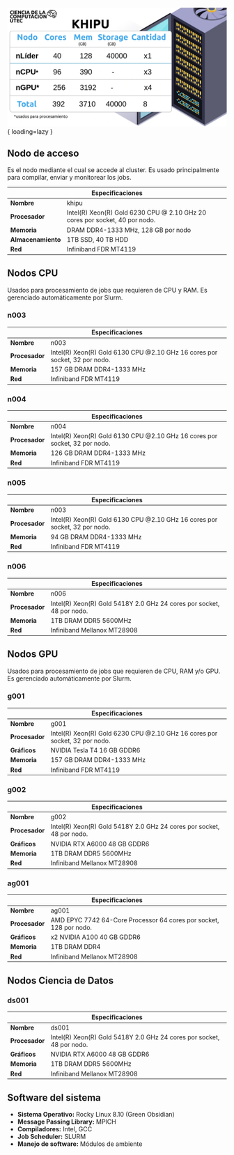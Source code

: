 
![Infraestructura de Khipu](/assets/images/infrastructure-summary.webp){ loading=lazy }

## Nodo de acceso

Es el nodo mediante el cual se accede al cluster. Es usado principalmente para compilar, enviar y monitorear los jobs.

<table>
    <thead>
        <tr>
            <th colspan="2">Especificaciones</th>
        </tr>
    </thead>
    <tbody>
        <tr>
            <td><b>Nombre</b></td>
            <td>khipu</td>
        </tr>
        <tr>
            <td><b>Procesador</b></td>
            <td>Intel(R) Xeon(R) Gold 6230 CPU @ 2.10 GHz 20 cores por socket, 40 por nodo. </td>
        </tr>
        <tr>
            <td><b>Memoria</b></td>
            <td>DRAM DDR4-1333 MHz, 128 GB por nodo </td>
        </tr>
        <tr>
            <td><b>Almacenamiento</b></td>
            <td>1TB SSD, 40 TB HDD </td>
        </tr>
         <tr>
            <td><b>Red</b></td>
            <td>Infiniband FDR MT4119</td>
        </tr>
    </tbody>
</table>

## Nodos CPU

Usados para procesamiento de jobs que requieren de CPU y RAM. Es gerenciado automáticamente por Slurm.

### n003

<table>
    <thead>
        <tr>
            <th colspan="2">Especificaciones</th>
        </tr>
    </thead>
    <tbody>
        <tr>
            <td><b>Nombre</b></td>
            <td>n003</td>
        </tr>
        <tr>
            <td><b>Procesador</b></td>
            <td>Intel(R) Xeon(R) Gold 6130 CPU @2.10 GHz 16 cores por socket, 32 por nodo.</td>
        </tr>
        <tr>
            <td><b>Memoria</b></td>
            <td>157 GB DRAM DDR4-1333 MHz </td>
        </tr>
         <tr>
            <td><b>Red</b></td>
            <td>Infiniband FDR MT4119</td>
        </tr>
    </tbody>
</table>

### n004

<table>
    <thead>
        <tr>
            <th colspan="2">Especificaciones</th>
        </tr>
    </thead>
    <tbody>
        <tr>
            <td><b>Nombre</b></td>
            <td>n004</td>
        </tr>
        <tr>
            <td><b>Procesador</b></td>
            <td>Intel(R) Xeon(R) Gold 6130 CPU @2.10 GHz 16 cores por socket, 32 por nodo.</td>
        </tr>
        <tr>
            <td><b>Memoria</b></td>
            <td>126 GB DRAM DDR4-1333 MHz </td>
        </tr>
         <tr>
            <td><b>Red</b></td>
            <td>Infiniband FDR MT4119</td>
        </tr>
    </tbody>
</table>

### n005

<table>
    <thead>
        <tr>
            <th colspan="2">Especificaciones</th>
        </tr>
    </thead>
    <tbody>
        <tr>
            <td><b>Nombre</b></td>
            <td>n003</td>
        </tr>
        <tr>
            <td><b>Procesador</b></td>
            <td>Intel(R) Xeon(R) Gold 6130 CPU @2.10 GHz 16 cores por socket, 32 por nodo.</td>
        </tr>
        <tr>
            <td><b>Memoria</b></td>
            <td>94 GB DRAM DDR4-1333 MHz </td>
        </tr>
         <tr>
            <td><b>Red</b></td>
            <td>Infiniband FDR MT4119</td>
        </tr>
    </tbody>
</table>

### n006
<table>
    <thead>
        <tr>
            <th colspan="2">Especificaciones</th>
        </tr>
    </thead>
    <tbody>
        <tr>
            <td><b>Nombre</b></td>
            <td>n006</td>
        </tr>
        <tr>
            <td><b>Procesador</b></td>
            <td>Intel(R) Xeon(R) Gold 5418Y 2.0 GHz 24 cores por socket, 48 por nodo. </td>
        </tr>
        <tr>
            <td><b>Memoria</b></td>
            <td> 1TB DRAM DDR5 5600MHz</td>
        </tr>
         <tr>
            <td><b>Red</b></td>
            <td>Infiniband Mellanox MT28908</td>
        </tr>
    </tbody>
</table>

## Nodos GPU

Usados para procesamiento de jobs que requieren de CPU, RAM y/o GPU. Es gerenciado automáticamente por Slurm.

### g001
<table>
    <thead>
        <tr>
            <th colspan="2">Especificaciones</th>
        </tr>
    </thead>
    <tbody>
        <tr>
            <td><b>Nombre</b></td>
            <td>g001</td>
        </tr>
        <tr>
            <td><b>Procesador</b></td>
            <td>Intel(R) Xeon(R) Gold 6230 CPU @2.10 GHz 16 cores por socket, 32 por nodo. </td>
        </tr>
        <tr>
            <td><b>Gráficos</b></td>
            <td>NVIDIA Tesla T4 16 GB GDDR6</td>
        </tr>
        <tr>
            <td><b>Memoria</b></td>
            <td> 157 GB DRAM DDR4-1333 MHz</td>
        </tr>
         <tr>
            <td><b>Red</b></td>
            <td>Infiniband FDR MT4119</td>
        </tr>
    </tbody>
</table>

### g002
<table>
    <thead>
        <tr>
            <th colspan="2">Especificaciones</th>
        </tr>
    </thead>
    <tbody>
        <tr>
            <td><b>Nombre</b></td>
            <td>g002</td>
        </tr>
        <tr>
            <td><b>Procesador</b></td>
            <td>Intel(R) Xeon(R) Gold 5418Y 2.0 GHz 24 cores por socket, 48 por nodo. </td>
        </tr>
        <tr>
            <td><b>Gráficos</b></td>
            <td>NVIDIA RTX A6000 48 GB GDDR6</td>
        </tr>
        <tr>
            <td><b>Memoria</b></td>
            <td> 1TB DRAM DDR5 5600MHz</td>
        </tr>
         <tr>
            <td><b>Red</b></td>
            <td>Infiniband Mellanox MT28908</td>
        </tr>
    </tbody>
</table>


### ag001
<table>
    <thead>
        <tr>
            <th colspan="2">Especificaciones</th>
        </tr>
    </thead>
    <tbody>
        <tr>
            <td><b>Nombre</b></td>
            <td>ag001</td>
        </tr>
        <tr>
            <td><b>Procesador</b></td>
            <td>AMD EPYC 7742 64-Core Processor 64 cores por socket, 128 por nodo. </td>
        </tr>
        <tr>
            <td><b>Gráficos</b></td>
            <td>x2 NVIDIA A100 40 GB GDDR6</td>
        </tr>
        <tr>
            <td><b>Memoria</b></td>
            <td> 1TB DRAM DDR4</td>
        </tr>
         <tr>
            <td><b>Red</b></td>
            <td>Infiniband Mellanox MT28908</td>
        </tr>
    </tbody>
</table>


## Nodos Ciencia de Datos

### ds001
<table>
    <thead>
        <tr>
            <th colspan="2">Especificaciones</th>
        </tr>
    </thead>
    <tbody>
        <tr>
            <td><b>Nombre</b></td>
            <td>ds001</td>
        </tr>
        <tr>
            <td><b>Procesador</b></td>
            <td>Intel(R) Xeon(R) Gold 5418Y 2.0 GHz 24 cores por socket, 48 por nodo. </td>
        </tr>
        <tr>
            <td><b>Gráficos</b></td>
            <td>NVIDIA RTX A6000 48 GB GDDR6</td>
        </tr>
        <tr>
            <td><b>Memoria</b></td>
            <td> 1TB DRAM DDR5 5600MHz</td>
        </tr>
         <tr>
            <td><b>Red</b></td>
            <td>Infiniband Mellanox MT28908</td>
        </tr>
    </tbody>
</table>


## Software del sistema

- **Sistema Operativo:** Rocky Linux 8.10 (Green Obsidian)
- **Message Passing Library:** MPICH
- **Compiladores:** Intel, GCC
- **Job Scheduler:** SLURM 
- **Manejo de software:** Módulos de ambiente

